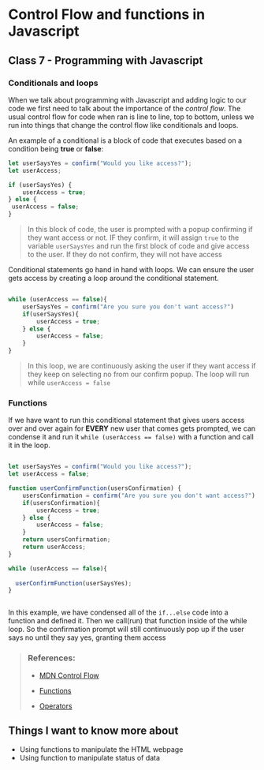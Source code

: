 # Control Flow and functions in Javascript

## Class 7 - Programming with Javascript

### Conditionals and loops
When we talk about programming with Javascript and adding logic to our code we first need to talk about the importance of the *control flow*. The usual control flow for code when ran is line to line, top to bottom, unless we run into things that change the control flow like conditionals and loops.

An example of a conditional is a block of code that executes based on a condition being **true** or **false**:
```javascript
let userSaysYes = confirm("Would you like access?");
let userAccess;

if (userSaysYes) {
    userAccess = true;
} else {
 userAccess = false;
}

```
> In this block of code, the user is prompted with a popup confirming if they want access or not. IF they confirm, it will assign `true` to the variable `userSaysYes` and run the first block of code and give access to the user. If they do not confirm, they will not have access

Conditional statements go hand in hand with loops. We can ensure the user gets access by creating a loop around the conditional statement.
```javascript

while (userAccess == false){
    userSaysYes = confirm("Are you sure you don't want access?")
    if(userSaysYes){
        userAccess = true;
    } else {
        userAccess = false;
    }
} 

```
> In this loop, we are continuously asking the user if they want access if they keep on selecting no from our confirm popup. The loop will run while `userAccess = false`

### Functions
If we have want to run this conditional statement that gives users access over and over again for **EVERY** new user that comes gets prompted, we can condense it and run it `while (userAccess == false)` with a function and call it in the loop.
```javascript

let userSaysYes = confirm("Would you like access?");
let userAccess = false;

function userConfirmFunction(usersConfirmation) {
    usersConfirmation = confirm("Are you sure you don't want access?")
    if(usersConfirmation){
        userAccess = true;
    } else {
        userAccess = false;
    }
    return usersConfirmation;
    return userAccess;
}

while (userAccess == false){
   
  userConfirmFunction(userSaysYes);
}



```
In this example, we have condensed all of the `if...else` code into a function and defined it. Then we call(run) that function inside of the while loop. So the confirmation prompt will still continuously pop up if the user says no until they say yes, granting them access


> ### References:
>
>- [MDN Control Flow](https://developer.mozilla.org/en-US/docs/Glossary/Control_flow)
>
>- [Functions](https://www.w3schools.com/js/js_functions.asp)
>
>- [Operators](https://www.w3schools.com/js/js_operators.asp)

## Things I want to know more about
- Using functions to manipulate the HTML webpage
- Using function to manipulate status of data